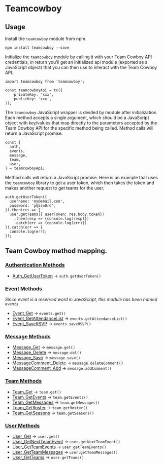 # Teamcowboy

## Usage

Install the `teamcowboy` module from npm.

`npm install teamcowboy --save`

Initialize the `teamcowboy` module by calling it with your Team Cowboy API credentials, in return you'll get an initialized api module (exported as a JavaScript object) that you can then use to interact with the Team Cowboy API.

```
import teamcowboy from 'teamcowboy';

const teamcowboyApi = tc({
    privateKey: 'xxx',
    publicKey: 'xxx',
});
```

The `teamcowboy` JavaScript wrapper is divided by module after initialization. Each method accepts a single argument, which should be a JavaScript object with key/values that map directly to the parameters accepted by the Team Cowboy API for the specific method being called. Method calls will return a JavaScript promise.

```
const {
  auth,
  events,
  message,
  team,
  user,
} = teamcowboyApi;
```

Method calls will return a JavaScript promise. Here is an example that uses the `teamcowboy` library to get a user token, which then takes the token and makes another request to get teams for the user.

```
auth.getUserToken({
  username: 'my@email.com',
  password: 'p@ssw0rd',
}).then(res => {
  user.getTeams({ userToken: res.body.token})
    .then(resp => {console.log(resp)})
    .catch(err => {console.log(err)})
}).catch(err => {
  console.log(err);
});
```

## Team Cowboy method mapping.

### [Authentication Methods](https://api.teamcowboy.com/v1/docs/#_Toc372547915)

* [Auth_GetUserToken](https://api.teamcowboy.com/v1/docs/#_Toc372547916) -> `auth.getUserToken()`

### [Event Methods](https://api.teamcowboy.com/v1/docs/#_Toc372547917)
*Since event is a reserved word in JavaScript, this module has been named `events`*

* [Event_Get](https://api.teamcowboy.com/v1/docs/#_Toc372547918) -> `events.get()`
* [Event_GetAttendanceList](https://api.teamcowboy.com/v1/docs/#_Toc372547919) -> `events.getAttendanceList()`
* [Event_SaveRSVP](https://api.teamcowboy.com/v1/docs/#_Toc372547920) -> `events.saveRSVP()`

### [Message Methods](https://api.teamcowboy.com/v1/docs/#_Toc372547921)

* [Message_Get](https://api.teamcowboy.com/v1/docs/#_Toc372547922) -> `message.get()`
* [Message_Delete](https://api.teamcowboy.com/v1/docs/#_Toc372547923) -> `message.del()`
* [Message_Save](https://api.teamcowboy.com/v1/docs/#_Toc372547924) -> `message.save()`
* [MessageComment_Delete](https://api.teamcowboy.com/v1/docs/#_Toc372547925) -> `message.deleteComment()`
* [MessageComment_Add](https://api.teamcowboy.com/v1/docs/#_Toc372547926) -> `message.addComment()`

### [Team Methods](https://api.teamcowboy.com/v1/docs/#_Toc372547927)

* [Team_Get](https://api.teamcowboy.com/v1/docs/#_Toc372547928) -> `team.get()`
* [Team_GetEvents](https://api.teamcowboy.com/v1/docs/#_Toc372547929) -> `team.getEvents()`
* [Team_GetMessages](https://api.teamcowboy.com/v1/docs/#_Toc372547930) -> `team.getMessages()`
* [Team_GetRoster](https://api.teamcowboy.com/v1/docs/#_Toc372547931) -> `team.getRoster()`
* [Team_GetSeasons](https://api.teamcowboy.com/v1/docs/#_Toc372547932) -> `team.getSeasons()`

### [User Methods](https://api.teamcowboy.com/v1/docs/#_Toc372547936)

* [User_Get](https://api.teamcowboy.com/v1/docs/#_Toc372547937) -> `user.get()`
* [User_GetNextTeamEvent](https://api.teamcowboy.com/v1/docs/#_Toc372547938) -> `user.getNextTeamEvent()`
* [User_GetTeamEvents](https://api.teamcowboy.com/v1/docs/#_Toc372547939) -> `user.getTeamEvents()`
* [User_GetTeamMessages](https://api.teamcowboy.com/v1/docs/#_Toc372547940) -> `user.getTeamMessages()`
* [User_GetTeams](https://api.teamcowboy.com/v1/docs/#_Toc372547941) -> `user.getTeams()`
